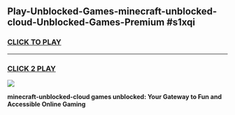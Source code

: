 
## Play-Unblocked-Games-minecraft-unblocked-cloud-Unblocked-Games-Premium #s1xqi
<h3>
<a href="https://premium.freeplayer.one?title=minecraft-unblocked-cloud&ref=12M">CLICK TO PLAY</a></h3>
<hr>

<h3>
<a href="https://premium.freeplayer.one?title=minecraft-unblocked-cloud&ref=12M">CLICK 2 PLAY</a>
  
</h3>

<a href="https://premium.freeplayer.one?title=minecraft-unblocked-cloud&ref=12M"><img src="https://clearcache.store/games.png"></a>


**minecraft-unblocked-cloud games unblocked: Your Gateway to Fun and Accessible Online Gaming**
